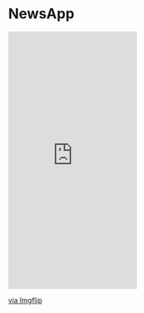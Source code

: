 # NewsApp
<div style="width:260px;max-width:100%;"><div style="height:0;padding-bottom:200%;position:relative;"><iframe width="260" height="520" style="position:absolute;top:0;left:0;width:100%;height:100%;" frameBorder="0" src="https://imgflip.com/embed/5hq9nf"></iframe></div><p><a href="https://imgflip.com/gif/5hq9nf">via Imgflip</a></p></div>
